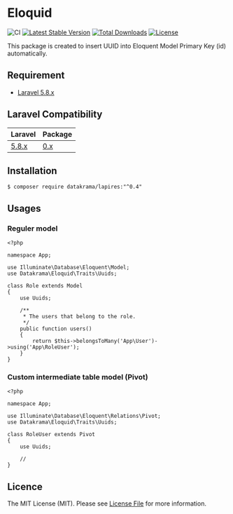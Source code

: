 # Eloquid
![CI](https://github.com/datakrama/eloquid/workflows/CI/badge.svg) [![Latest Stable Version](https://poser.pugx.org/datakrama/eloquid/v)](//packagist.org/packages/datakrama/eloquid) [![Total Downloads](https://poser.pugx.org/datakrama/eloquid/downloads)](//packagist.org/packages/datakrama/eloquid) [![License](https://poser.pugx.org/datakrama/eloquid/license)](//packagist.org/packages/datakrama/eloquid)

This package is created to insert UUID into Eloquent Model Primary Key (id) automatically.

## Requirement
- [Laravel 5.8.x](https://github.com/laravel/framework "Laravel")

## Laravel Compatibility

|   Laravel                             | Package                                               |
| ------------------------------------- | ----------------------------------------------------- |
| [5.8.x](https://laravel.com/docs/5.8) | [0.x](https://github.com/datakrama/lapires/tree/v0)   |

## Installation
`$ composer require datakrama/lapires:"^0.4"`

## Usages
### Reguler model
```
<?php

namespace App;

use Illuminate\Database\Eloquent\Model;
use Datakrama\Eloquid\Traits\Uuids;

class Role extends Model
{
    use Uuids;
    
    /**
     * The users that belong to the role.
     */
    public function users()
    {
        return $this->belongsToMany('App\User')->using('App\RoleUser');
    }
}
```

### Custom intermediate table model (Pivot)

```
<?php

namespace App;

use Illuminate\Database\Eloquent\Relations\Pivot;
use Datakrama\Eloquid\Traits\Uuids;

class RoleUser extends Pivot
{
    use Uuids;
    
    //
}
```

## Licence
The MIT License (MIT). Please see [License File](https://github.com/datakrama/eloquid/blob/master/LICENSE.md "License File") for more information.
